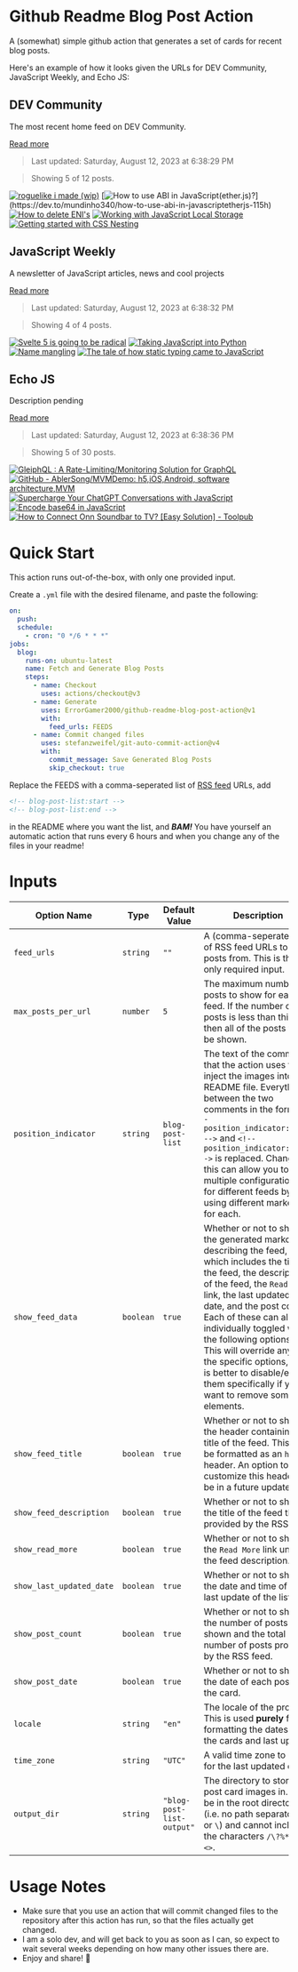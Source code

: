 # Github Readme Blog Post Action

A (somewhat) simple github action that generates a set of cards for recent blog posts.

Here's an example of how it looks given the URLs for DEV Community, JavaScript Weekly, and Echo JS:

<!-- post-list:start -->
## DEV Community

The most recent home feed on DEV Community.

[Read more](https://dev.to)
> Last updated: Saturday, August 12, 2023 at 6:38:29 PM

> Showing 5 of 12 posts.

[![roguelike i made (wip)](https://raw.githubusercontent.com/ErrorGamer2000/github-readme-blog-post-action/main/generated_files/DEV_Community/roguelike_i_made_(wip).svg)](https://dev.to/jossse69/roguelike-i-made-wip-361m)
[![How to use ABI in JavaScript(ether.js)?](https://raw.githubusercontent.com/ErrorGamer2000/github-readme-blog-post-action/main/generated_files/DEV_Community/How_to_use_ABI_in_JavaScript(ether.js)_.svg)](https://dev.to/mundinho340/how-to-use-abi-in-javascriptetherjs-115h)
[![How to delete ENI's](https://raw.githubusercontent.com/ErrorGamer2000/github-readme-blog-post-action/main/generated_files/DEV_Community/How_to_delete_ENI's.svg)](https://dev.to/aws-builders/how-to-delete-enis-26eg)
[![Working with JavaScript Local Storage](https://raw.githubusercontent.com/ErrorGamer2000/github-readme-blog-post-action/main/generated_files/DEV_Community/Working_with_JavaScript_Local_Storage.svg)](https://dev.to/theonlyabdull/working-with-javascript-local-storage-49d9)
[![Getting started with CSS Nesting](https://raw.githubusercontent.com/ErrorGamer2000/github-readme-blog-post-action/main/generated_files/DEV_Community/Getting_started_with_CSS_Nesting.svg)](https://dev.to/creatures-dev/getting-started-with-css-nesting-1b1k)


## JavaScript Weekly

A newsletter of JavaScript articles, news and cool projects

[Read more](https://javascriptweekly.com/)
> Last updated: Saturday, August 12, 2023 at 6:38:32 PM

> Showing 4 of 4 posts.

[![Svelte 5 is going to be radical](https://raw.githubusercontent.com/ErrorGamer2000/github-readme-blog-post-action/main/generated_files/JavaScript_Weekly/Svelte_5_is_going_to_be_radical.svg)](https://javascriptweekly.com/issues/651)
[![Taking JavaScript into Python](https://raw.githubusercontent.com/ErrorGamer2000/github-readme-blog-post-action/main/generated_files/JavaScript_Weekly/Taking_JavaScript_into_Python.svg)](https://javascriptweekly.com/issues/650)
[![Name mangling](https://raw.githubusercontent.com/ErrorGamer2000/github-readme-blog-post-action/main/generated_files/JavaScript_Weekly/Name_mangling.svg)](https://javascriptweekly.com/issues/649)
[![The tale of how static typing came to JavaScript](https://raw.githubusercontent.com/ErrorGamer2000/github-readme-blog-post-action/main/generated_files/JavaScript_Weekly/The_tale_of_how_static_typing_came_to_JavaScript.svg)](https://javascriptweekly.com/issues/648)


## Echo JS

Description pending

[Read more](
http://www.echojs.com
)
> Last updated: Saturday, August 12, 2023 at 6:38:36 PM

> Showing 5 of 30 posts.

[![GleiphQL : A Rate-Limiting/Monitoring Solution for GraphQL](https://raw.githubusercontent.com/ErrorGamer2000/github-readme-blog-post-action/main/generated_files/_Echo_JS_/GleiphQL___A_Rate-Limiting_Monitoring_Solution_for_GraphQL.svg)](https://gleiphql.medium.com/gleiphql-a-rate-limiting-monitoring-solution-for-graphql-8f2fefa8d5f7)
[![GitHub - AblerSong/MVMDemo: h5,iOS,Android, software architecture,MVM](https://raw.githubusercontent.com/ErrorGamer2000/github-readme-blog-post-action/main/generated_files/_Echo_JS_/GitHub_-_AblerSong_MVMDemo__h5_iOS_Android__software_architecture_MVM.svg)](https://github.com/AblerSong/MVMDemo)
[![Supercharge Your ChatGPT Conversations with JavaScript](https://raw.githubusercontent.com/ErrorGamer2000/github-readme-blog-post-action/main/generated_files/_Echo_JS_/Supercharge_Your_ChatGPT_Conversations_with_JavaScript.svg)](https://wonderwhy-er.medium.com/supercharge-your-chatgpt-conversations-with-javascript-e11485115592)
[![Encode base64 in JavaScript](https://raw.githubusercontent.com/ErrorGamer2000/github-readme-blog-post-action/main/generated_files/_Echo_JS_/Encode_base64_in_JavaScript.svg)](
https://masteringjs.io/tutorials/fundamentals/encode-base64
)
[![How to Connect Onn Soundbar to TV? [Easy Solution] - Toolpub](https://raw.githubusercontent.com/ErrorGamer2000/github-readme-blog-post-action/main/generated_files/_Echo_JS_/How_to_Connect_Onn_Soundbar_to_TV__[Easy_Solution]_-_Toolpub.svg)](https://toolpub.com/how-to-connect-onn-soundbar-to-tv/)


<!-- post-list:end -->

# Quick Start

This action runs out-of-the-box, with only one provided input.

Create a `.yml` file with the desired filename, and paste the following:

```yml
on:
  push:
  schedule:
    - cron: "0 */6 * * *"
jobs:
  blog:
    runs-on: ubuntu-latest
    name: Fetch and Generate Blog Posts
    steps:
      - name: Checkout
        uses: actions/checkout@v3
      - name: Generate
        uses: ErrorGamer2000/github-readme-blog-post-action@v1
        with:
          feed_urls: FEEDS
      - name: Commit changed files
        uses: stefanzweifel/git-auto-commit-action@v4
        with:
          commit_message: Save Generated Blog Posts
          skip_checkout: true
```

Replace the FEEDS with a comma-seperated list of [RSS feed](https://rss.com/blog/how-do-rss-feeds-work/) URLs, add

```md
<!-- blog-post-list:start -->
<!-- blog-post-list:end -->
```

in the README where you want the list, and **_BAM!_** You have yourself an automatic action that runs every 6 hours and when you change any of the files in your readme!

# Inputs

<table>
  <thead>
    <tr>
      <th>Option Name</th>
      <th>Type</th>
      <th>Default Value</th>
      <th>Description</th>
    </tr>
  </thead>
  <tbody>
    <tr>
      <td><code>feed_urls</code></td>
      <td><code>string</code></td>
      <td><code>""</code></td>
      <td>A (comma-seperated) list of RSS feed URLs to load posts from. This is the only required input.</td>
    </tr>
    <tr>
      <td><code>max_posts_per_url</code></td>
      <td><code>number</code></td>
      <td><code>5</code></td>
      <td>The maximum number of posts to show for each feed. If the number of posts is less than this, then all of the posts will be shown.</td>
    </tr>
    <tr>
      <td><code>position_indicator</code></td>
      <td><code>string</code></td>
      <td><code>blog-post-list</code></td>
      <td>The text of the comments that the action uses to inject the images into the README file. Everything between the two comments in the form <code>&lt;!-- position_indicator:start --&gt;</code> and <code>&lt;!-- position_indicator:end --&gt;</code> is replaced. Changing this can allow you to use multiple configurations for different feeds by using different markers for each.</td>
    </tr>
    <tr>
      <td><code>show_feed_data</code></td>
      <td><code>boolean</code></td>
      <td><code>true</code></td>
      <td>Whether or not to show the generated markdown describing the feed, which includes the title of the feed, the description of the feed, the <code>Read More</code> link, the last updated date, and the post count. Each of these can also be individually toggled with the following options. This will override any of the specific options, so it is better to disable/enable them specifically if you want to remove some elements.</td>
    </tr>
    <tr>
      <td><code>show_feed_title</code></td>
      <td><code>boolean</code></td>
      <td><code>true</code></td>
      <td>Whether or not to show the header containing the title of the feed. This will be formatted as an <code>h2</code> header. An option to customize this header will be in a future update.</td>
    </tr>
    <tr>
      <td><code>show_feed_description</code></td>
      <td><code>boolean</code></td>
      <td><code>true</code></td>
      <td>Whether or not to show the title of the feed that is provided by the RSS feed.</td>
    </tr>
    <tr>
      <td><code>show_read_more</code></td>
      <td><code>boolean</code></td>
      <td><code>true</code></td>
      <td>Whether or not to show the <code>Read More</code> link under the feed description.</td>
    </tr>
    <tr>
      <td><code>show_last_updated_date</code></td>
      <td><code>boolean</code></td>
      <td><code>true</code></td>
      <td>Whether or not to show the date and time of the last update of the list.</td>
    </tr>
    <tr>
      <td><code>show_post_count</code></td>
      <td><code>boolean</code></td>
      <td><code>true</code></td>
      <td>Whether or not to show the number of posts shown and the total number of posts provided by the RSS feed.</td>
    </tr>
    <tr>
      <td><code>show_post_date</code></td>
      <td><code>boolean</code></td>
      <td><code>true</code></td>
      <td>Whether or not to show the date of each post on the card.</td>
    </tr>
    <tr>
      <td><code>locale</code></td>
      <td><code>string</code></td>
      <td><code>"en"</code></td>
      <td>The locale of the project. This is used <strong>purely</strong> for formatting the dates of the cards and last update.</td>
    </tr>
    <tr>
      <td><code>time_zone</code></td>
      <td><code>string</code></td>
      <td><code>"UTC"</code></td>
      <td>A valid time zone to use for the last updated date.</td>
    </tr>
    <tr>
      <td><code>output_dir</code></td>
      <td><code>string</code></td>
      <td><code>"blog-post-list-output"</code></td>
      <td>The directory to store the post card images in. Must be in the root directory (i.e. no path separators <code>/</code> or <code>\</code>) and cannot include the characters <code>/\?%*:|"&lt;&gt;</code>.</td>
    </tr>
<!--
    <tr>
      <td><code></code></td>
      <td><cde></cde></td>
      <td><code></code></td>
      <td></td>
    </tr>
-->
  </tbody>
</table>

# Usage Notes

- Make sure that you use an action that will commit changed files to the repository after this action has run, so that the files actually get changed.
- I am a solo dev, and will get back to you as soon as I can, so expect to wait several weeks depending on how many other issues there are.
- Enjoy and share! 🤗
